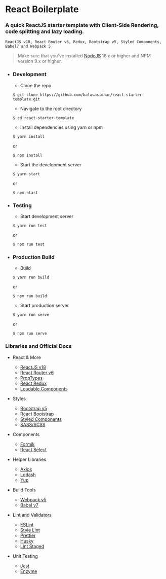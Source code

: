 # React Boilerplate

### A quick ReactJS starter template with Client-Side Rendering, code splitting and lazy loading.

`ReactJS v18, React Router v6, Redux, Bootstrap v5, Styled Components, Babel7 and Webpack 5`

> Make sure that you've installed [NodeJS](https://nodejs.org/en/) 18.x or higher and NPM version 9.x or higher.

- ### Development

  - Clone the repo

  ```
  $ git clone https://github.com/balasasidhar/react-starter-template.git
  ```

  - Navigate to the root directory

  ```
  $ cd react-starter-template
  ```

  - Install dependencies using yarn or npm

  ```
  $ yarn install
  ```

  or

  ```
  $ npm install
  ```

  - Start the development server

  ```
  $ yarn start
  ```

  or

  ```
  $ npm start
  ```

- ### Testing

  - Start development server

  ```
  $ yarn run test
  ```

  or

  ```
  $ npm run test
  ```

- ### Production Build
  - Build
  ```
  $ yarn run build
  ```
  or
  ```
  $ npm run build
  ```
  - Start production server
  ```
  $ yarn run serve
  ```
  or
  ```
  $ npm run serve
  ```

### Libraries and Official Docs

- React & More

  - [ReactJS v18](https://reactjs.org/)
  - [React Router v6](https://reactrouter.com/en/main)
  - [PropTypes](https://github.com/facebook/prop-types)
  - [React Redux](https://react-redux.js.org/)
  - [Loadable Components](https://loadable-components.com/)

- Styles

  - [Bootstrap v5](https://getbootstrap.com/)
  - [React Bootstrap](https://react-bootstrap.netlify.app/)
  - [Styled Components](https://www.styled-components.com/)
  - [SASS/SCSS](https://sass-lang.com/)

- Components

  - [Formik](https://jaredpalmer.com/formik/docs/overview)
  - [React Select](https://react-select.com/)

- Helper Libraries

  - [Axios](https://github.com/axios/axios)
  - [Lodash](https://lodash.com/)
  - [Yup](https://github.com/jquense/yup)

- Build Tools

  - [Webpack v5](https://webpack.js.org/)
  - [Babel v7](https://babeljs.io/)

- Lint and Validators

  - [ESLint](https://eslint.org/)
  - [Style Lint](https://stylelint.io/)
  - [Prettier](https://prettier.io/)
  - [Husky](https://github.com/typicode/husky)
  - [Lint Staged](https://github.com/okonet/lint-staged)

- Unit Testing
  - [Jest](https://jestjs.io/en/)
  - [Enzyme](https://airbnb.io/enzyme/)
